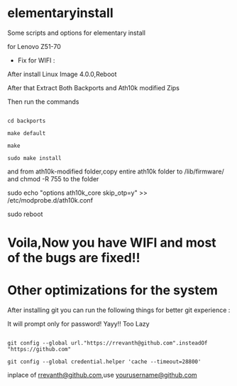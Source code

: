 # elementaryinstall
Some scripts and options for elementary install

for Lenovo Z51-70

- Fix for WIFI  :

After install Linux Image 4.0.0,Reboot

After that Extract Both Backports and Ath10k modified Zips

Then run the commands
```

cd backports

make default

make

sudo make install

```

and from ath10k-modified folder,copy entire ath10k folder to /lib/firmware/ and chmod -R 755 to the folder

sudo echo "options ath10k_core skip_otp=y" >> /etc/modprobe.d/ath10k.conf

sudo reboot

# Voila,Now you have WIFI and most of the bugs are fixed!!

# Other optimizations for the system

After installing git you can run the following things for better git experience :

It will prompt only for password! Yayy!! Too Lazy 

```

git config --global url."https://rrevanth@github.com".insteadOf "https://github.com"

git config --global credential.helper 'cache --timeout=28800'

```
inplace of rrevanth@github.com,use yourusername@github.com
